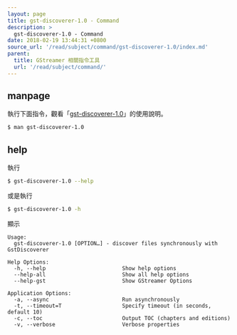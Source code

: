 ```yaml
---
layout: page
title: gst-discoverer-1.0 - Command
description: >
  gst-discoverer-1.0 - Command
date: 2018-02-19 13:44:31 +0800
source_url: '/read/subject/command/gst-discoverer-1.0/index.md'
parent:
  title: GStreamer 相關指令工具
  url: '/read/subject/command/'
---
```



## manpage

執行下面指令，觀看「[gst-discoverer-1.0](http://manpages.ubuntu.com/manpages/artful/en/man1/gst-discoverer-1.0.1.html)」的使用說明。

``` sh
$ man gst-discoverer-1.0
```

## help

執行

``` sh
$ gst-discoverer-1.0 --help
```

或是執行

``` sh
$ gst-discoverer-1.0 -h
```

顯示

```
Usage:
  gst-discoverer-1.0 [OPTION…] - discover files synchronously with GstDiscoverer

Help Options:
  -h, --help                        Show help options
  --help-all                        Show all help options
  --help-gst                        Show GStreamer Options

Application Options:
  -a, --async                       Run asynchronously
  -t, --timeout=T                   Specify timeout (in seconds, default 10)
  -c, --toc                         Output TOC (chapters and editions)
  -v, --verbose                     Verbose properties

```
